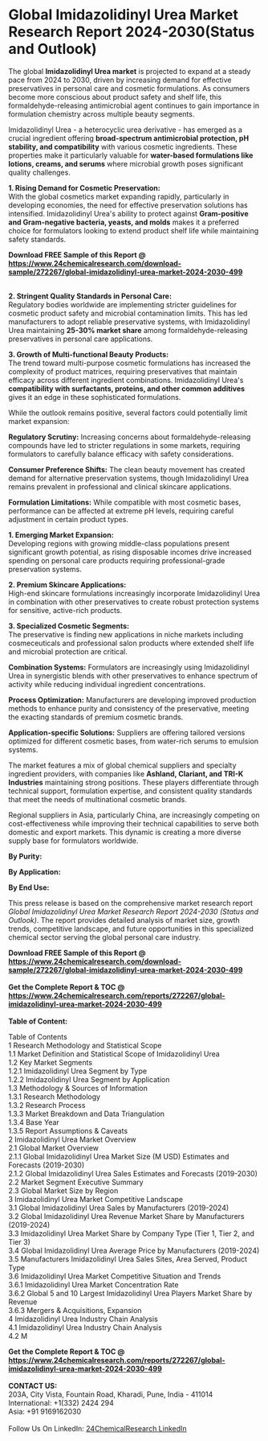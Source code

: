 <h1>Global Imidazolidinyl Urea Market Research Report 2024-2030(Status and Outlook)</h1><p>The global <strong>Imidazolidinyl Urea market</strong> is projected to expand at a steady pace from 2024 to 2030, driven by increasing demand for effective preservatives in personal care and cosmetic formulations. As consumers become more conscious about product safety and shelf life, this formaldehyde-releasing antimicrobial agent continues to gain importance in formulation chemistry across multiple beauty segments.</p><p>Imidazolidinyl Urea - a heterocyclic urea derivative - has emerged as a crucial ingredient offering <strong>broad-spectrum antimicrobial protection, pH stability, and compatibility</strong> with various cosmetic ingredients. These properties make it particularly valuable for <strong>water-based formulations like lotions, creams, and serums</strong> where microbial growth poses significant quality challenges.</p><p><strong>1. Rising Demand for Cosmetic Preservation:</strong><br>
With the global cosmetics market expanding rapidly, particularly in developing economies, the need for effective preservation solutions has intensified. Imidazolidinyl Urea's ability to protect against <strong>Gram-positive and Gram-negative bacteria, yeasts, and molds</strong> makes it a preferred choice for formulators looking to extend product shelf life while maintaining safety standards.</p><div><b>Download FREE Sample of this Report @ 
            <a href="https://www.24chemicalresearch.com/download-sample/272267/global-imidazolidinyl-urea-market-2024-2030-499">
            https://www.24chemicalresearch.com/download-sample/272267/global-imidazolidinyl-urea-market-2024-2030-499</a></b></div><br><p><strong>2. Stringent Quality Standards in Personal Care:</strong><br>
Regulatory bodies worldwide are implementing stricter guidelines for cosmetic product safety and microbial contamination limits. This has led manufacturers to adopt reliable preservative systems, with Imidazolidinyl Urea maintaining <strong>25-30% market share</strong> among formaldehyde-releasing preservatives in personal care applications.</p><p><strong>3. Growth of Multi-functional Beauty Products:</strong><br>
The trend toward multi-purpose cosmetic formulations has increased the complexity of product matrices, requiring preservatives that maintain efficacy across different ingredient combinations. Imidazolidinyl Urea's <strong>compatibility with surfactants, proteins, and other common additives</strong> gives it an edge in these sophisticated formulations.</p><p>While the outlook remains positive, several factors could potentially limit market expansion:</p><p><strong>Regulatory Scrutiny:</strong> Increasing concerns about formaldehyde-releasing compounds have led to stricter regulations in some markets, requiring formulators to carefully balance efficacy with safety considerations.</p><p><strong>Consumer Preference Shifts:</strong> The clean beauty movement has created demand for alternative preservation systems, though Imidazolidinyl Urea remains prevalent in professional and clinical skincare applications.</p><p><strong>Formulation Limitations:</strong> While compatible with most cosmetic bases, performance can be affected at extreme pH levels, requiring careful adjustment in certain product types.</p><p><strong>1. Emerging Market Expansion:</strong><br>
Developing regions with growing middle-class populations present significant growth potential, as rising disposable incomes drive increased spending on personal care products requiring professional-grade preservation systems.</p><p><strong>2. Premium Skincare Applications:</strong><br>
High-end skincare formulations increasingly incorporate Imidazolidinyl Urea in combination with other preservatives to create robust protection systems for sensitive, active-rich products.</p><p><strong>3. Specialized Cosmetic Segments:</strong><br>
The preservative is finding new applications in niche markets including cosmeceuticals and professional salon products where extended shelf life and microbial protection are critical.</p><p><strong>Combination Systems:</strong> Formulators are increasingly using Imidazolidinyl Urea in synergistic blends with other preservatives to enhance spectrum of activity while reducing individual ingredient concentrations.</p><p><strong>Process Optimization:</strong> Manufacturers are developing improved production methods to enhance purity and consistency of the preservative, meeting the exacting standards of premium cosmetic brands.</p><p><strong>Application-specific Solutions:</strong> Suppliers are offering tailored versions optimized for different cosmetic bases, from water-rich serums to emulsion systems.</p><p>The market features a mix of global chemical suppliers and specialty ingredient providers, with companies like <strong>Ashland, Clariant, and TRI-K Industries</strong> maintaining strong positions. These players differentiate through technical support, formulation expertise, and consistent quality standards that meet the needs of multinational cosmetic brands.</p><p>Regional suppliers in Asia, particularly China, are increasingly competing on cost-effectiveness while improving their technical capabilities to serve both domestic and export markets. This dynamic is creating a more diverse supply base for formulators worldwide.</p><p><strong>By Purity:</strong></p><p><strong>By Application:</strong></p><p><strong>By End Use:</strong></p><p>This press release is based on the comprehensive market research report <em>Global Imidazolidinyl Urea Market Research Report 2024-2030 (Status and Outlook)</em>. The report provides detailed analysis of market size, growth trends, competitive landscape, and future opportunities in this specialized chemical sector serving the global personal care industry.</p><div><b>Download FREE Sample of this Report @ 
            <a href="https://www.24chemicalresearch.com/download-sample/272267/global-imidazolidinyl-urea-market-2024-2030-499">
            https://www.24chemicalresearch.com/download-sample/272267/global-imidazolidinyl-urea-market-2024-2030-499</a></b></div><br><div><b>Get the Complete Report & TOC @ 
            <a href="https://www.24chemicalresearch.com/reports/272267/global-imidazolidinyl-urea-market-2024-2030-499">
            https://www.24chemicalresearch.com/reports/272267/global-imidazolidinyl-urea-market-2024-2030-499</a></b></div><br>
            <b>Table of Content:</b><p>Table of Contents<br />
1 Research Methodology and Statistical Scope<br />
1.1 Market Definition and Statistical Scope of Imidazolidinyl Urea<br />
1.2 Key Market Segments<br />
1.2.1 Imidazolidinyl Urea Segment by Type<br />
1.2.2 Imidazolidinyl Urea Segment by Application<br />
1.3 Methodology & Sources of Information<br />
1.3.1 Research Methodology<br />
1.3.2 Research Process<br />
1.3.3 Market Breakdown and Data Triangulation<br />
1.3.4 Base Year<br />
1.3.5 Report Assumptions & Caveats<br />
2 Imidazolidinyl Urea Market Overview<br />
2.1 Global Market Overview<br />
2.1.1 Global Imidazolidinyl Urea Market Size (M USD) Estimates and Forecasts (2019-2030)<br />
2.1.2 Global Imidazolidinyl Urea Sales Estimates and Forecasts (2019-2030)<br />
2.2 Market Segment Executive Summary<br />
2.3 Global Market Size by Region<br />
3 Imidazolidinyl Urea Market Competitive Landscape<br />
3.1 Global Imidazolidinyl Urea Sales by Manufacturers (2019-2024)<br />
3.2 Global Imidazolidinyl Urea Revenue Market Share by Manufacturers (2019-2024)<br />
3.3 Imidazolidinyl Urea Market Share by Company Type (Tier 1, Tier 2, and Tier 3)<br />
3.4 Global Imidazolidinyl Urea Average Price by Manufacturers (2019-2024)<br />
3.5 Manufacturers Imidazolidinyl Urea Sales Sites, Area Served, Product Type<br />
3.6 Imidazolidinyl Urea Market Competitive Situation and Trends<br />
3.6.1 Imidazolidinyl Urea Market Concentration Rate<br />
3.6.2 Global 5 and 10 Largest Imidazolidinyl Urea Players Market Share by Revenue<br />
3.6.3 Mergers & Acquisitions, Expansion<br />
4 Imidazolidinyl Urea Industry Chain Analysis<br />
4.1 Imidazolidinyl Urea Industry Chain Analysis<br />
4.2 M</p><div><b>Get the Complete Report & TOC @ 
            <a href="https://www.24chemicalresearch.com/reports/272267/global-imidazolidinyl-urea-market-2024-2030-499">
            https://www.24chemicalresearch.com/reports/272267/global-imidazolidinyl-urea-market-2024-2030-499</a></b></div><br><b>CONTACT US:</b><br>
            203A, City Vista, Fountain Road, Kharadi, Pune, India - 411014<br>
            International: +1(332) 2424 294<br>
            Asia: +91 9169162030 <br><br>
            Follow Us On LinkedIn: <a href="https://www.linkedin.com/company/24chemicalresearch/">24ChemicalResearch LinkedIn</a>